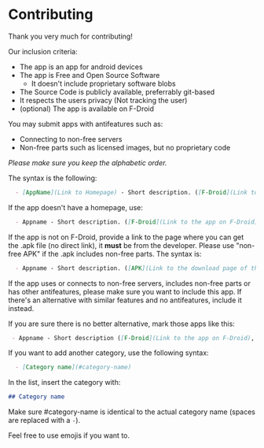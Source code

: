 # Contributing

Thank you very much for contributing!

Our inclusion criteria:
- The app is an app for android devices
- The app is Free and Open Source Software
  - It doesn't include proprietary software blobs
- The Source Code is publicly available, preferrably git-based
- It respects the users privacy (Not tracking the user)
- (optional) The app is available on F-Droid

You may submit apps with antifeatures such as:
- Connecting to non-free servers
- Non-free parts such as licensed images, but no proprietary code

*Please make sure you keep the alphabetic order.*

The syntax is the following:

```markdown
  - [AppName](Link to Homepage) - Short description. ([F-Droid](Link to the app on F-Droid), [Source Code](Link to the source code))
```

If the app doesn't have a homepage, use:

```markdown
  - Appname - Short description. ([F-Droid](Link to the app on F-Droid), [Source Code](Link to the source code))
```

If the app is not on F-Droid, provide a link to the page where you can get the .apk file (no direct link), it **must** be from the developer.
Please use "non-free APK" if the .apk includes non-free parts.
The syntax is:

```markdown
  - Appname - Short description. ([APK](Link to the download page of the .apk), [Source Code](Link to the source code))
```

If the app uses or connects to non-free servers, includes non-free parts or has other antifeatures, please make sure you want to include this app. If there's an alternative with similar features and no antifeatures, include it instead.

If you are sure there is no better alternative, mark those apps like this:

```markdown
 - Appname - Short description ([F-Droid](Link to the app on F-Droid), [Source Code](Link to the source code)) :warning: A few words about the antifeature.
```

If you want to add another category, use the following syntax:

```markdown
  - [Category name](#category-name)
```

In the list, insert the category with:

```markdown
## Category name
```

Make sure #category-name is identical to the actual category name (spaces are replaced with a `-`).

Feel free to use emojis if you want to.
